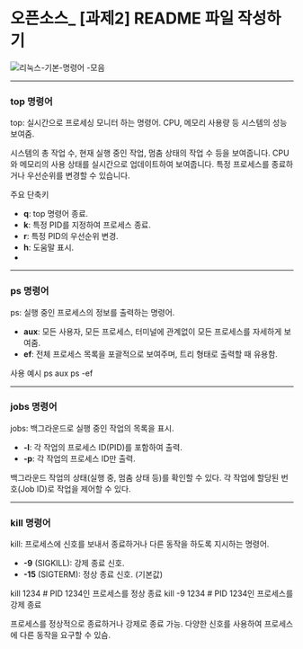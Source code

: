 # 오픈소스_	[과제2] README 파일 작성하기
![리눅스-기본-명령어 -모음](https://github.com/LucidBreak/KIM_JUNSEO/assets/163369512/ff44df4f-520e-492d-8061-7365d18322c9)

---

### top 명령어
top: 실시간으로 프로세싱 모니터 하는 명령어. CPU, 메모리 사용량 등 시스템의 성능 보여줌.

시스템의 총 작업 수, 현재 실행 중인 작업, 멈춤 상태의 작업 수 등을 보여줍니다.
CPU와 메모리의 사용 상태를 실시간으로 업데이트하여 보여줍니다.
특정 프로세스를 종료하거나 우선순위를 변경할 수 있습니다.

주요 단축키
* **q**: top 명령어 종료.
* **k**: 특정 PID를 지정하여 프로세스 종료.
* **r**: 특정 PID의 우선순위 변경.
* **h**: 도움말 표시.
* 
---

### ps 명령어
ps: 실행 중인 프로세스의 정보를 출력하는 명령어.

* **aux**: 모든 사용자, 모든 프로세스, 터미널에 관계없이 모든 프로세스를 자세하게 보여줌.
* **ef**: 전체 프로세스 목록을 포괄적으로 보여주며, 트리 형태로 출력할 때 유용함.

사용 예시
ps aux
ps -ef

---

### jobs 명령어
jobs: 백그라운드로 실행 중인 작업의 목록을 표시.

* **-l**: 각 작업의 프로세스 ID(PID)를 포함하여 출력.
* **-p**: 각 작업의 프로세스 ID만 출력.

백그라운드 작업의 상태(실행 중, 멈춤 상태 등)를 확인할 수 있다.
각 작업에 할당된 번호(Job ID)로 작업을 제어할 수 있다.

---

### kill 명령어
kill: 프로세스에 신호를 보내서 종료하거나 다른 동작을 하도록 지시하는 명령어.

* **-9** (SIGKILL): 강제 종료 신호.
* **-15** (SIGTERM): 정상 종료 신호. (기본값)

kill 1234  # PID 1234인 프로세스를 정상 종료
kill -9 1234  # PID 1234인 프로세스를 강제 종료

프로세스를 정상적으로 종료하거나 강제로 종료 가능.
다양한 신호를 사용하여 프로세스에 다른 동작을 요구할 수 있슴.
